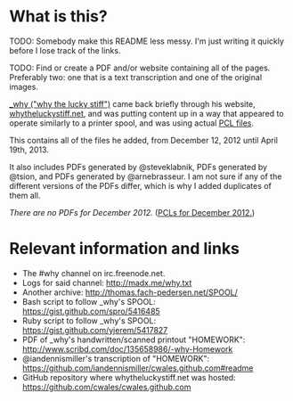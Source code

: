 # What is this?

TODO: Somebody make this README less messy. I'm just writing it quickly before I lose track of the links.

TODO: Find or create a PDF and/or website containing all of the pages. Preferably two: one that is a text transcription and one of the original images.

[_why ("why the lucky stiff")](http://en.wikipedia.org/wiki/Why_the_lucky_stiff) came back briefly through his website, [whytheluckystiff.net](http://whytheluckystiff.net), and was putting content up in a way that appeared to operate similarly to a printer spool, and was using actual [PCL files](http://en.wikipedia.org/wiki/Printer_Command_Language).

This contains all of the files he added, from December 12, 2012 until April 19th, 2013.

It also includes PDFs generated by @steveklabnik, PDFs generated by @tsion, and PDFs generated by @arnebrasseur.
I am not sure if any of the different versions of the PDFs differ, which is why I added duplicates of them all.

_There are no PDFs for December 2012._ ([PCLs for December 2012.](https://github.com/duckinator/wtls-data/tree/master/PCL/2012/12))

# Relevant information and links

* The #why channel on irc.freenode.net.
* Logs for said channel: http://madx.me/why.txt
* Another archive: http://thomas.fach-pedersen.net/SPOOL/
* Bash script to follow _why's SPOOL: https://gist.github.com/spro/5416485
* Ruby script to follow _why's SPOOL: https://gist.github.com/yjerem/5417827
* PDF of _why's handwritten/scanned printout "HOMEWORK": http://www.scribd.com/doc/135658986/-why-Homework
* @iandennismiller's transcription of "HOMEWORK": https://github.com/iandennismiller/cwales.github.com#readme
* GitHub repository where whytheluckystiff.net was hosted: https://github.com/cwales/cwales.github.com

